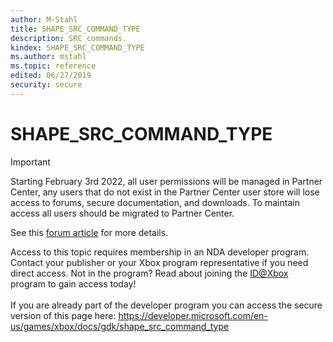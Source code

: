 ```yaml
---
author: M-Stahl
title: SHAPE_SRC_COMMAND_TYPE
description: SRC commands.
kindex: SHAPE_SRC_COMMAND_TYPE
ms.author: mstahl
ms.topic: reference
edited: 06/27/2019
security: secure
---
```


# SHAPE_SRC_COMMAND_TYPE
> [!IMPORTANT]
> Starting February 3rd 2022, all user permissions will be managed in Partner Center, any users that do not exist in the Partner Center user store will lose access to forums, secure documentation, and downloads. To maintain access all users should be migrated to Partner Center. <p></p>See this <a href="https://forums.xboxlive.com/articles/132187/breaking-change-user-access-for-forums-secure-docu.html">forum article</a> for more details.  

 Access to this topic requires membership in an NDA developer program. Contact your publisher or your Xbox program representative if you need direct access. Not in the program? Read about joining the <a href="https://www.xbox.com/Developers/id">ID@Xbox</a> program to gain access today!  <br/><br/>If you are already part of the developer program you can access the secure version of this page here: <a target="_blank" href="https://developer.microsoft.com/en-us/games/xbox/docs/gdk/shape_src_command_type">https://developer.microsoft.com/en-us/games/xbox/docs/gdk/shape_src_command_type</a>